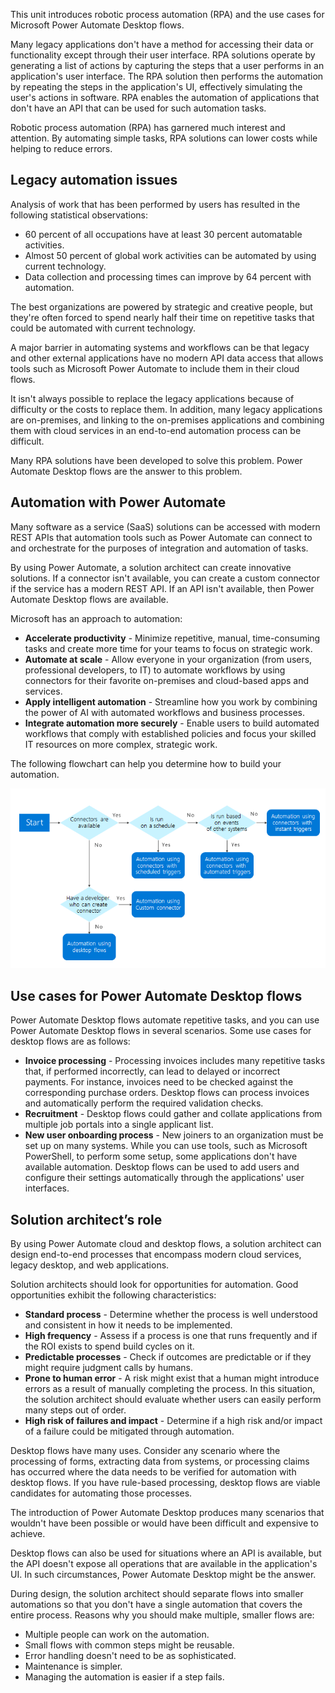 This unit introduces robotic process automation (RPA) and the use cases for Microsoft Power Automate Desktop flows.

Many legacy applications don't have a method for accessing their data or functionality except through their user interface. RPA solutions operate by generating a list of actions by capturing the steps that a user performs in an application's user interface. The RPA solution then performs the automation by repeating the steps in the application's UI, effectively simulating the user's actions in software. RPA enables the automation of applications that don't have an API that can be used for such automation tasks.

Robotic process automation (RPA) has garnered much interest and attention. By automating simple tasks, RPA solutions can lower costs while helping to reduce errors.

## Legacy automation issues

Analysis of work that has been performed by users has resulted in the following statistical observations:

- 60 percent of all occupations have at least 30 percent automatable activities.
- Almost 50 percent of global work activities can be automated by using current technology.
- Data collection and processing times can improve by 64 percent with automation.

The best organizations are powered by strategic and creative people, but they're often forced to spend nearly half their time on repetitive tasks that could be automated with current technology.

A major barrier in automating systems and workflows can be that legacy and other external applications have no modern API data access that allows tools such as Microsoft Power Automate to include them in their cloud flows.

It isn't always possible to replace the legacy applications because of difficulty or the costs to replace them. In addition, many legacy applications are on-premises, and linking to the on-premises applications and combining them with cloud services in an end-to-end automation process can be difficult.

Many RPA solutions have been developed to solve this problem. Power Automate Desktop flows are the answer to this problem.

## Automation with Power Automate

Many software as a service (SaaS) solutions can be accessed with modern REST APIs that automation tools such as Power Automate can connect to and orchestrate for the purposes of integration and automation of tasks.

By using Power Automate, a solution architect can create innovative solutions. If a connector isn't available, you can create a custom connector if the service has a modern REST API. If an API isn't available, then Power Automate Desktop flows are available.

Microsoft has an approach to automation:

- **Accelerate productivity** - Minimize repetitive, manual, time-consuming tasks and create more time for your teams to focus on strategic work.
- **Automate at scale** - Allow everyone in your organization (from users, professional developers, to IT) to automate workflows by using connectors for their favorite on-premises and cloud-based apps and services. 
- **Apply intelligent automation** - Streamline how you work by combining the power of AI with automated workflows and business processes.
- **Integrate automation more securely** - Enable users to build automated workflows that comply with established policies and focus your skilled IT resources on more complex, strategic work.

The following flowchart can help you determine how to build your automation.

![Flowchart that shows decision-making for your design.](../media/1-decision-making-flow.png)

## Use cases for Power Automate Desktop flows

Power Automate Desktop flows automate repetitive tasks, and you can use Power Automate Desktop flows in several scenarios. Some use cases for desktop flows are as follows:

- **Invoice processing** - Processing invoices includes many repetitive tasks that, if performed incorrectly, can lead to delayed or incorrect payments. For instance, invoices need to be checked against the corresponding purchase orders. Desktop flows can process invoices and automatically perform the required validation checks.
- **Recruitment** - Desktop flows could gather and collate applications from multiple job portals into a single applicant list.
- **New user onboarding process** - New joiners to an organization must be set up on many systems. While you can use tools, such as Microsoft PowerShell, to perform some setup, some applications don't have available automation. Desktop flows can be used to add users and configure their settings automatically through the applications' user interfaces.

## Solution architect’s role

By using Power Automate cloud and desktop flows, a solution architect can design end-to-end processes that encompass modern cloud services, legacy desktop, and web applications.

Solution architects should look for opportunities for automation. Good opportunities exhibit the following characteristics:

- **Standard process** - Determine whether the process is well understood and consistent in how it needs to be implemented.
- **High frequency** - Assess if a process is one that runs frequently and if the ROI exists to spend build cycles on it.
- **Predictable processes** - Check if outcomes are predictable or if they might require judgment calls by humans.
- **Prone to human error** - A risk might exist that a human might introduce errors as a result of manually completing the process. In this situation, the solution architect should evaluate whether users can easily perform many steps out of order.
- **High risk of failures and impact** - Determine if a high risk and/or impact of a failure could be mitigated through automation.

Desktop flows have many uses. Consider any scenario where the processing of forms, extracting data from systems, or processing claims has occurred where the data needs to be verified for automation with desktop flows. If you have rule-based processing, desktop flows are viable candidates for automating those processes.

The introduction of Power Automate Desktop produces many scenarios that wouldn't have been possible or would have been difficult and expensive to achieve.

Desktop flows can also be used for situations where an API is available, but the API doesn't expose all operations that are available in the application's UI. In such circumstances, Power Automate Desktop might be the answer.

During design, the solution architect should separate flows into smaller automations so that you don't have a single automation that covers the entire process. Reasons why you should make multiple, smaller flows are:

- Multiple people can work on the automation.
- Small flows with common steps might be reusable.
- Error handling doesn't need to be as sophisticated.
- Maintenance is simpler.
- Managing the automation is easier if a step fails.
